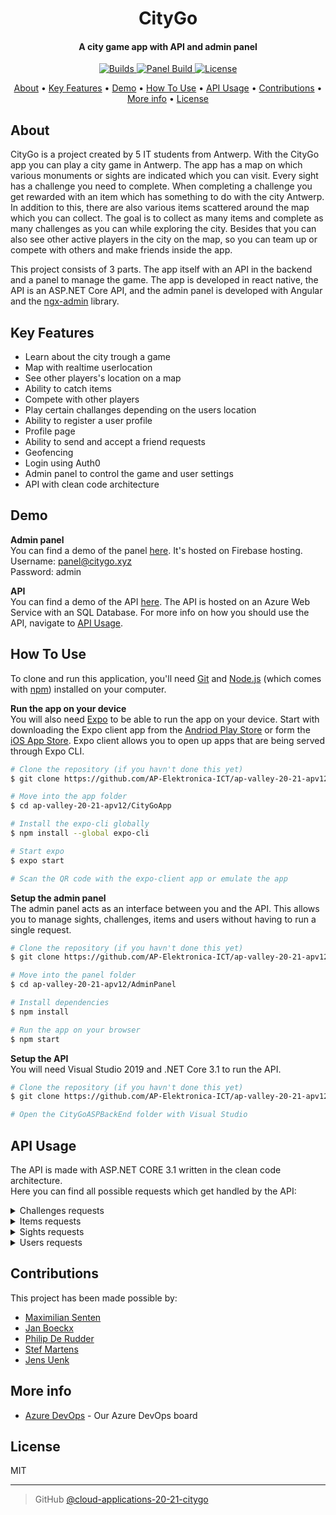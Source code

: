 <h1 align="center">
  CityGo
</h1>

<h4 align="center">A city game app with API and admin panel</h4>

<p align="center">
  <a href="https://app.bitrise.io/app/f8e4f5158cfde012#/builds">
    <img src="https://app.bitrise.io/app/f8e4f5158cfde012/status.svg?token=cLg-X0PmNx5LMdekTn0WvA&branch=master"
         alt="Builds">
  </a>
  <a href="https://github.com/AP-Elektronica-ICT/cloud-applications-20-21-citygo/actions?query=workflow%3A%22Deploy+to+Firebase+Hosting+on+merge%22">
    <img src="https://github.com/AP-Elektronica-ICT/cloud-applications-20-21-citygo/workflows/Panel%20Deploy/badge.svg"
         alt="Panel Build">
  </a>
  <a href="https://opensource.org/licenses/MIT">
    <img src="https://img.shields.io/badge/License-MIT-yellow.svg"
         alt="License">
  </a>
</p>

<p align="center">
  <a href="#about">About</a> •
  <a href="#key-features">Key Features</a> •
  <a href="#demo">Demo</a> •
  <a href="#how-to-use">How To Use</a> •
  <a href="#api-usage">API Usage</a> •
  <a href="#contributions">Contributions</a> •
  <a href="#more-info">More info</a> •
  <a href="#license">License</a>
</p>

## About

CityGo is a project created by 5 IT students from Antwerp. With the CityGo app you can play a city game in Antwerp. The app has a map on which various monuments or sights are indicated which you can visit. Every sight has a challenge you need to complete. When completing a challenge you get rewarded with an item which has something to do with the city Antwerp. In addition to this, there are also various items scattered around the map which you can collect. The goal is to collect as many items and complete as many challenges as you can while exploring the city. Besides that you can also see other active players in the city on the map, so you can team up or compete with others and make friends inside the app.

This project consists of 3 parts. The app itself with an API in the backend and a panel to manage the game. The app is developed in react native, the API is an ASP.NET Core API, and the admin panel is developed with Angular and the [ngx-admin](https://github.com/akveo/ngx-admin) library.

## Key Features

- Learn about the city trough a game
- Map with realtime userlocation
- See other players's location on a map
- Ability to catch items
- Compete with other players
- Play certain challanges depending on the users location
- Ability to register a user profile
- Profile page
- Ability to send and accept a friend requests
- Geofencing
- Login using Auth0
- Admin panel to control the game and user settings
- API with clean code architecture

## Demo

**Admin panel**  
You can find a demo of the panel [here](https://panel.citygo.xyz). It's hosted on Firebase hosting.  
Username: panel@citygo.xyz  
Password: admin

**API**  
You can find a demo of the API [here](https://citygo-ap.azurewebsites.net/Sights). The API is hosted on an Azure Web Service with an SQL Database. For more info on how you should use the API, navigate to <a href="#api-usage">API Usage</a>.

## How To Use

To clone and run this application, you'll need [Git](https://git-scm.com) and [Node.js](https://nodejs.org/en/download/) (which comes with [npm](http://npmjs.com)) installed on your computer.

**Run the app on your device**  
You will also need [Expo](https://docs.expo.io) to be able to run the app on your device. Start with downloading the Expo client app from the [Andriod Play Store](https://play.google.com/store/apps/details?id=host.exp.exponent) or form the [iOS App Store](https://apps.apple.com/nl/app/expo-client/id982107779). Expo client allows you to open up apps that are being served through Expo CLI.

```bash
# Clone the repository (if you havn't done this yet)
$ git clone https://github.com/AP-Elektronica-ICT/ap-valley-20-21-apv12/

# Move into the app folder
$ cd ap-valley-20-21-apv12/CityGoApp

# Install the expo-cli globally
$ npm install --global expo-cli

# Start expo
$ expo start

# Scan the QR code with the expo-client app or emulate the app
```

**Setup the admin panel**  
The admin panel acts as an interface between you and the API. This allows you to manage sights, challenges, items and users without having to run a single request.

```bash
# Clone the repository (if you havn't done this yet)
$ git clone https://github.com/AP-Elektronica-ICT/ap-valley-20-21-apv12/

# Move into the panel folder
$ cd ap-valley-20-21-apv12/AdminPanel

# Install dependencies
$ npm install

# Run the app on your browser
$ npm start
```

**Setup the API**  
You will need Visual Studio 2019 and .NET Core 3.1 to run the API.

```bash
# Clone the repository (if you havn't done this yet)
$ git clone https://github.com/AP-Elektronica-ICT/ap-valley-20-21-apv12/

# Open the CityGoASPBackEnd folder with Visual Studio
```

## API Usage

The API is made with ASP.NET CORE 3.1 written in the clean code architecture.  
Here you can find all possible requests which get handled by the API:

<details>
  <summary>Challenges requests</summary>
  
  Get all challenges without relations  
  ```http
  GET /Challenges
  ```
  Get a challenge by id without relations  
  ```http
  GET /Challenges/{cid}
  ```
  Get a challenge by id with the relation of items  
  ```http
  GET /Challenges/{cid}/Items
  ```
  Get a challenge by id with the relation of sights  
  ```http
  GET /Challenges/{cid}/Sights
  ```
  Create a challenge  
  ```http
  POST /Challenges
  ```
  Update a challenge  
  ```http
  PUT /Challenges
  ```
  Create a relation with an item to a challenge  
  ```http
  PUT /Challenges/{cid}/Items/{iid}
  ```
  Create a relation with a sight to a challenge  
  ```http
  PUT /Challenges/{cid}/Sights/{sid}
  ```
  Delete a challenge by id  
  ```http
  DELETE /Challenges/{cid}
  ```
  _cid = challengeId, sid = sightId, uid = userId, iid = itemId_
</details>
<details>
  <summary>Items requests</summary>
  
  Get all items without relations  
  ```http
  GET /Items
  ```
  Get an item by id without relations  
  ```http
  GET /Items/{iid}
  ```
  Create an item  
  ```http
  POST /Items
  ```
  Update an item  
  ```http
  PUT /Items
  ```
  Delete an item by id  
  ```http
  DELETE /Items/{iid}
  ```
  _iid = itemId_
</details>
<details>
  <summary>Sights requests</summary>
  
  Get all sights without relations  
  ```http
  GET /Sights
  ```
  Get all sights with all relations  
  ```http
  GET /Sights/All
  ```
  Get a sight by id without relations  
  ```http
  GET /Sights/{sid}
  ```
  Get a sight by id with the relation of challenges  
  ```http
  GET /Sights/{sid}/Challenges
  ```
  Create a challenge  
  ```http
  POST /Sights
  ```
  Update a sight  
  ```http
  PUT /Sights
  ```
  Delete a sight by id  
  ```http
  DELETE /Sights/{sid}
  ```
  _sid = sightId_
</details>
<details>
  <summary>Users requests</summary>
  
  Get all users without relations  
  ```http
  GET /Users
  ```
  Get all users with all relations 
  ```http
  GET /Users/All
  ```
  Get all users with all their friends 
  ```http
  GET /Users/Friends
  ```
  Get a user by id without relations  
  ```http
  GET /Users/{uid}
  ```
  Get a user by id with the relation of items  
  ```http
  GET /Users/{uid}/Items
  ```
  Get a user by id with the relation of challenges  
  ```http
  GET /Users/{uid}/Challenges
  ```
  Get a user by id with the relation of friends  
  ```http
  GET /Users/{uid}/Friends
  ```
  Get a user by id with the relation of friend requests
  ```http
  GET /Users/{uid}/FriendRequests
  ```
  Create a user  
  ```http
  POST /Users
  ```
  Update a user  
  ```http
  PUT /Users
  ```
  Create a relation with an item to a user  
  ```http
  PUT /Users/{uid}/Items/{iid}
  ```  
  Create a relation with a challenge to a user  
  ```http
  PUT /Users/{uid}/Challenges/{cid}
  ```
  Create a relation with a friend to a user  
  ```http
  PUT /Users/{uid}/Friends/{fid}
  ``` 
  Create a relation with a friend request to a user  
  ```http
  PUT /Users/{uid}/FriendRequests/{fid}
  ```
  Delete a user by id  
  ```http
  DELETE /Users/{uid}
  ```
  _cid = challengeId, sid = sightId, uid = userId, iid = itemId, fid = friendId_
</details>

## Contributions

This project has been made possible by:

- [Maximilian Senten](https://github.com/BePotato)
- [Jan Boeckx](https://github.com/jb500)
- [Philip De Rudder](https://github.com/PhilipDeRudder)
- [Stef Martens](https://github.com/stef2607)
- [Jens Uenk](https://github.com/jensuenk)

## More info

- [Azure DevOps](https://dev.azure.com/s107714/CloudApplictions%20CityGo/_dashboards/dashboard/fdc8c4c4-f96d-44ac-abaa-803af60584f3) - Our Azure DevOps board

## License

MIT

---

> GitHub [@cloud-applications-20-21-citygo](https://github.com/AP-Elektronica-ICT/cloud-applications-20-21-citygo)
